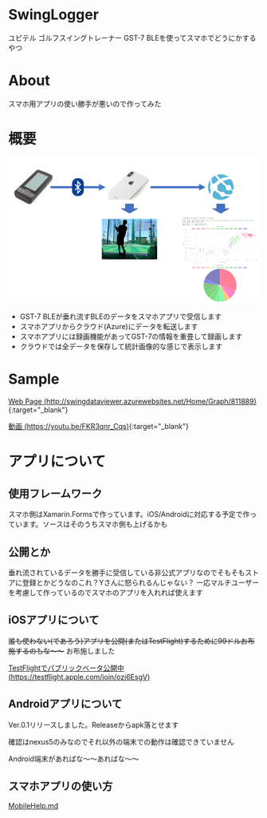 # SwingLogger
ユピテル ゴルフスイングトレーナー GST-7 BLEを使ってスマホでどうにかするやつ


# About
スマホ用アプリの使い勝手が悪いので作ってみた


# 概要
![概要](./Images/overview.png)

- GST-7 BLEが垂れ流すBLEのデータをスマホアプリで受信します
- スマホアプリからクラウド(Azure)にデータを転送します
- スマホアプリには録画機能があってGST-7の情報を重畳して録画します
- クラウドでは全データを保存して統計画像的な感じで表示します

# Sample
[Web Page (http://swingdataviewer.azurewebsites.net/Home/Graph/811889)](http://swingdataviewer.azurewebsites.net/Home/Graph/811889){:target="_blank"}

[動画 (https://youtu.be/FKR3qnr_Cqs)](https://youtu.be/FKR3qnr_Cqs){:target="_blank"}


# アプリについて
## 使用フレームワーク
スマホ側はXamarin.Formsで作っています。iOS/Androidに対応する予定で作っています。ソースはそのうちスマホ側も上げるかも

## 公開とか
垂れ流されているデータを勝手に受信している非公式アプリなのでそもそもストアに登録とかどうなのこれ？Yさんに怒られるんじゃない？
一応マルチユーザーを考慮して作っているのでスマホのアプリを入れれば使えます

## iOSアプリについて
~~誰も使わない(であろう)アプリを公開(またはTestFlight)するために99ドルお布施するのもな～～~~ お布施しました

[TestFlightでパブリックベータ公開中(https://testflight.apple.com/join/ozi6EsgV)](https://testflight.apple.com/join/ozi6EsgV)




## Androidアプリについて
Ver.0.1リリースしました。Releaseからapk落とせます

確認はnexus5のみなのでそれ以外の端末での動作は確認できていません

Android端末があればな～～あればな～～

## スマホアプリの使い方
[MobileHelp.md](https://github.com/punio/SwingLogger/blob/master/MobileHelp.md)
